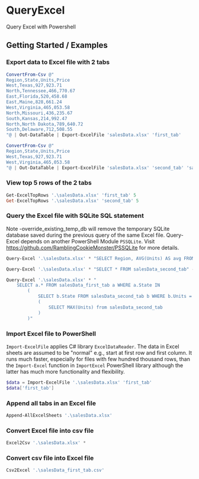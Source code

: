 # QueryExcel
Query Excel with Powershell

## Getting Started / Examples

### Export data to Excel file with 2 tabs
```powershell
ConvertFrom-Csv @"
Region,State,Units,Price
West,Texas,927,923.71
North,Tennessee,466,770.67
East,Florida,520,458.68
East,Maine,828,661.24
West,Virginia,465,053.58
North,Missouri,436,235.67
South,Kansas,214,992.47
North,North Dakota,789,640.72
South,Delaware,712,508.55
"@ | Out-DataTable | Export-ExcelFile 'salesData.xlsx' 'first_tab'

ConvertFrom-Csv @"
Region,State,Units,Price
West,Texas,927,923.71
West,Virginia,465,053.58
"@ | Out-DataTable | Export-ExcelFile 'salesData.xlsx' 'second_tab' 'salesData.xlsx'
```

### View top 5 rows of the 2 tabs
```powershell
Get-ExcelTopRows '.\salesData.xlsx' 'first_tab' 5
Get-ExcelTopRows '.\salesData.xlsx' 'second_tab' 5
```

### Query the Excel file with SQLite SQL statement
Note -override_existing_temp_db will remove the temporary SQLite database saved during the previous query of the same Excel file.
Query-Excel depends on another PowerShell Module `PSSQLite`. Visit https://github.com/RamblingCookieMonster/PSSQLite for more details.
```powershell
Query-Excel '.\salesData.xlsx' * "SELECT Region, AVG(Units) AS avg FROM salesData_first_tab GROUP BY Region"

Query-Excel '.\salesData.xlsx' * "SELECT * FROM salesData_second_tab" -override_existing_temp_db

Query-Excel '.\salesData.xlsx' * "
    SELECT a.* FROM salesData_first_tab a WHERE a.State IN
        (
            SELECT b.State FROM salesData_second_tab b WHERE b.Units =
            (
                SELECT MAX(Units) from salesData_second_tab
            )
        )"
```
### Import Excel file to PowerShell
`Import-ExcelFile` applies C# library `ExcelDataReader`.
The data in Excel sheets are assumed to be "normal" e.g., start at first row and first column.
It runs much faster, especially for files with few hundred thousand rows, than the `Import-Excel` function in
`ImportExcel` PowerShell library although the latter has much more functionality and flexibility.
```powershell
$data = Import-ExcelFile '.\salesData.xlsx' 'first_tab'
$data['first_tab']
```

### Append all tabs in an Excel file
```powershell
Append-AllExcelSheets '.\salesData.xlsx'
```

### Convert Excel file into csv file
```powershell
Excel2Csv '.\salesData.xlsx' *
```

### Convert csv file into Excel file
```powershell
Csv2Excel '.\salesData_first_tab.csv'
```






